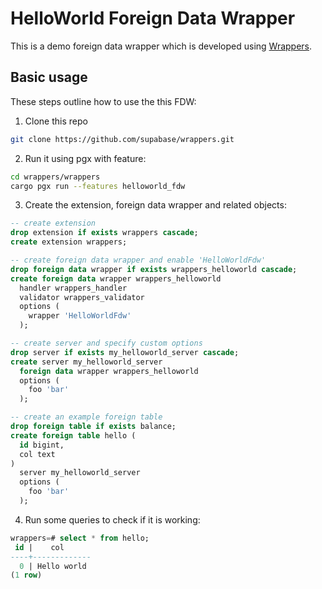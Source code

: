 # HelloWorld Foreign Data Wrapper

This is a demo foreign data wrapper which is developed using [Wrappers](https://github.com/supabase/wrappers).

## Basic usage

These steps outline how to use the this FDW:

1. Clone this repo

```bash
git clone https://github.com/supabase/wrappers.git
```

2. Run it using pgx with feature:

```bash
cd wrappers/wrappers
cargo pgx run --features helloworld_fdw
```

3. Create the extension, foreign data wrapper and related objects:

```sql
-- create extension
drop extension if exists wrappers cascade;
create extension wrappers;

-- create foreign data wrapper and enable 'HelloWorldFdw'
drop foreign data wrapper if exists wrappers_helloworld cascade;
create foreign data wrapper wrappers_helloworld
  handler wrappers_handler
  validator wrappers_validator
  options (
    wrapper 'HelloWorldFdw'
  );

-- create server and specify custom options
drop server if exists my_helloworld_server cascade;
create server my_helloworld_server
  foreign data wrapper wrappers_helloworld
  options (
    foo 'bar'
  );

-- create an example foreign table
drop foreign table if exists balance;
create foreign table hello (
  id bigint,
  col text
)
  server my_helloworld_server
  options (
    foo 'bar'
  );
```

4. Run some queries to check if it is working:

```sql
wrappers=# select * from hello;
 id |    col
----+-------------
  0 | Hello world
(1 row)
```


